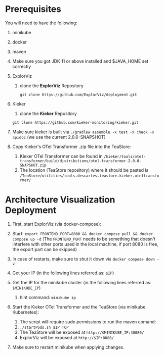 # Prerequisites

You will need to have the following:

1.  minikube
2.  docker
3.  maven
4.  Make sure you got JDK 11 or above installed and $JAVA_HOME set correctly 
5.  ExplorViz
	1. clone the **ExplorViz** Repository
		```
        git clone https://github.com/ExplorViz/deployment.git
		```
		
6.  Kieker
	1. clone the **Kieker** Repository   
	 ```
	 git clone https://github.com/kieker-monitoring/kieker.git
	 ```
	 
7. Make sure kieker is  built via `./gradlew assemble -x test -x check -x apidoc` (we use the current 2.0.0-SNAPSHOT)

8. Copy Kieker's OTel Transformer .zip file into the TeaStore:
	1. Kieker OTel Transformer can be found in `/kieker/tools/otel-transformer/build/distributions/otel-transformer-2.0.0-SNAPSHOT.zip`
	2. The location (TeaStore repository) where it should be pasted is `/TeaStore/utilities/tools.descartes.teastore.kieker.oteltransformer/`

#  Architecture Visualization Deployment

1. First, start ExplorViz (via docker-compose):
  1. Start: `export FRONTEND_PORT=8080 && docker compose pull && docker compose up -d` (The `FRONTEND_PORT` needs to be something that doesn't interfere with other ports used in the local machine, if port 8080 is free, the export part can be skipped)
  2. In case of restarts, make sure to shut it down via `docker compose down -v`
  
2.  Get your IP (in the following lines referred as: `$IP`)

3. Get the IP for the minikube cluster (in the following lines referred as: `$MINIKUBE_IP`)
	1. hint command: `minikube ip`  

5. Start the Kieker OTel Transformer and the TeaStore (via minikube Kubernetes):
    1. The script will require sudo permissions to run the maven comand:
    2. `./startPods.sh $IP TCP` 
    3. The TeaStore will be exposed at `http://$MINIKUBE_IP:30080/`
    4.  ExplorViz will be exposed at `http://$IP:8080/`
6.  Make sure to restart minikube when applying changes.
